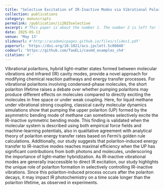 ```yaml
---
title: "Selective Excitation of IR-Inactive Modes via Vibrational Polaritons: Insights from Atomistic Simulations"
collection: publications
category: manuscripts
permalink: /publication/ji2025selective
excerpt: #'This paper is about the number 1. The number 2 is left for future work.'
date: 2025-05-13
venue: 'May 13'
slidesurl: #'http://academicpages.github.io/files/slides1.pdf'
paperurl: 'https://doi.org/10.1021/acs.jpclett.5c00848'
codeurl: 'https://github.com/TaoELi/cavmd_examples_ch4'
citation: #''
---
```

Vibrational polaritons, hybrid light–matter states formed between molecular vibrations and infrared (IR) cavity modes, provide a novel approach for modifying chemical reaction pathways and energy transfer processes. For vibrational polaritons involving condensed-phase molecules, the short polariton lifetime raises a debate over whether pumping polaritons may produce different effects on molecules compared to directly exciting the molecules in free space or under weak coupling. Here, for liquid methane under vibrational strong coupling, classical cavity molecular dynamics simulations show that pumping the upper polariton (UP) formed by the asymmetric bending mode of methane can sometimes selectively excite the IR-inactive symmetric bending mode. This finding is validated when the molecular system is described using both empirical force fields and machine-learning potentials, also in qualitative agreement with analytical theory of polariton energy transfer rates based on Fermi’s golden rule calculations. Additionally, our study suggests that polariton-induced energy transfer to IR-inactive modes reaches maximal efficiency when the UP has significant contributions from both photons and molecules, underscoring the importance of light–matter hybridization. As IR-inactive vibrational modes are generally inaccessible to direct IR excitation, our study highlights the unique role of polariton formation in selectively controlling IR-inactive vibrations. Since this polariton-induced process occurs after the polariton decays, it may impact IR photochemistry on a time scale longer than the polariton lifetime, as observed in experiments.